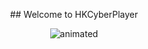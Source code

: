 <p align="center">
## Welcome to HKCyberPlayer
</p>

<p align="center">
  <img src="https://steamuserimages-a.akamaihd.net/ugc/776230508634484362/84173FEDDC4CA9655E21586EAB29D241D077BD23/?imw=5000&imh=5000&ima=fit&impolicy=Letterbox&imcolor=%23000000&letterbox=false" alt="animated" />
</p>
